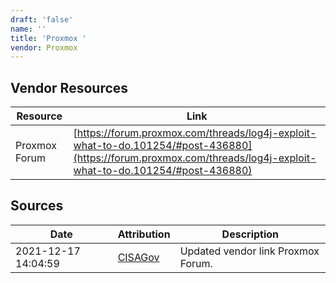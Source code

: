 ```yaml
---
draft: 'false'
name: ''
title: 'Proxmox '
vendor: Proxmox
---
```


## Vendor Resources
| Resource | Link |
| --- | --- |
| Proxmox Forum | [https://forum.proxmox.com/threads/log4j-exploit-what-to-do.101254/#post-436880](https://forum.proxmox.com/threads/log4j-exploit-what-to-do.101254/#post-436880) |



## Sources
| Date | Attribution | Description |
| --- | --- | --- |
| 2021-12-17 14:04:59 | [CISAGov](https://raw.githubusercontent.com/cisagov/log4j-affected-db/develop/README.md) | Updated vendor link Proxmox Forum.  |
